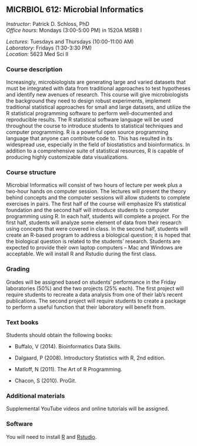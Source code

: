 ## MICRBIOL 612:  Microbial Informatics

*Instructor*:  Patrick D. Schloss, PhD  
*Office hours*:  Mondays (3:00-5:00 PM) in 1520A MSRB I  

*Lectures*:  Tuesdays and Thursdays (10:00-11:00 AM)  
*Laboratory*:  Fridays (1:30-3:30 PM)  
*Location*: 5623 Med Sci II  



### Course description  
Increasingly, microbiologists are generating large and varied datasets that must be integrated with data from traditional approaches to test hypotheses and identify new avenues of research.  This course will give microbiologists the background they need to design robust experiments, implement traditional statistical approaches for small and large datasets, and utilize the R statistical programming software to perform well-documented and reproducible results.  The R statistical software language will be used throughout the course to introduce students to statistical techniques and computer programming.  R is a powerful open source programming language that anyone can contribute code to.  This has resulted in its widespread use, especially in the field of biostatistics and bioinformatics.  In addition to a comprehensive suite of statistical resources, R is capable of producing highly customizable data visualizations.

### Course structure  
Microbial Informatics will consist of two hours of lecture per week plus a two-hour hands on computer session.  The lectures will present the theory behind concepts and the computer sessions will allow students to complete exercises in pairs.  The first half of the course will emphasize R’s statistical foundation and the second half will introduce students to computer programming using R.  In each half, students will complete a project.  For the first half, students will analyze some element of data from their research using concepts that were covered in class.  In the second half, students will create an R-based program to address a biological question; it is hoped that the biological question is related to the students’ research.  Students are expected to provide their own laptop computers – Mac and Windows are acceptable.  We will install R and Rstudio during the first class.

### Grading  
Grades will be assigned based on students’ performance in the Friday laboratories (50%) and the two projects (25% each). The first project will require students to recreate a data analysis from one of their lab’s recent publications. The second project will require students to create a package to perform a useful function that their laboratory will benefit from.

### Text books  
Students should obtain the following books:

* Buffalo, V (2014). Bioinformatics Data Skills.

* Dalgaard, P (2008).  Introductory Statistics with R, 2nd edition.

* Matloff, N  (2011).  The Art of R Programming.

* Chacon, S (2010). ProGit.

### Additional materials 
Supplemental YouTube videos and online tutorials will be assigned.
 
### Software 
You will need to install [R](http://mirrors.nics.utk.edu/cran/) and [Rstudio](http://www.rstudio.com/).
